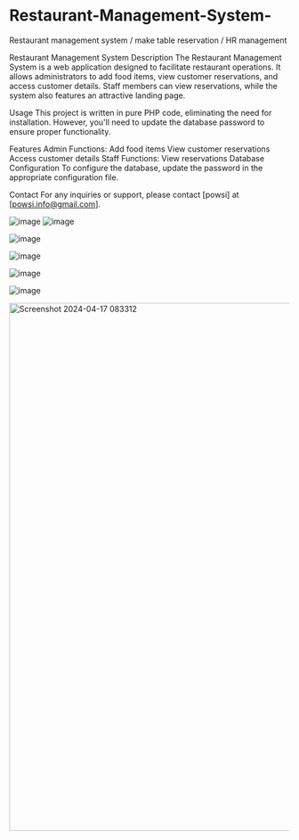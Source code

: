 # Restaurant-Management-System-
Restaurant management system / make table reservation / HR management

Restaurant Management System
Description
The Restaurant Management System is a web application designed to facilitate restaurant operations. It allows administrators to add food items, view customer reservations, and access customer details. Staff members can view reservations, while the system also features an attractive landing page.

Usage
This project is written in pure PHP code, eliminating the need for installation. However, you'll need to update the database password to ensure proper functionality.

Features
Admin Functions:
Add food items
View customer reservations
Access customer details
Staff Functions:
View reservations
Database Configuration
To configure the database, update the password in the appropriate configuration file.

Contact
For any inquiries or support, please contact [powsi] at [powsi.info@gmail.com].

![image](https://github.com/Powsishan/Restaurant-Management-System-/assets/138444583/c084daa1-bf9a-43bb-af0b-ff27aeb23709)
![image](https://github.com/Powsishan/Restaurant-Management-System-/assets/138444583/765373c3-2510-45c2-8f8a-7090f5932c12)

![image](https://github.com/Powsishan/Restaurant-Management-System-/assets/138444583/587a89ee-8370-4412-a036-01ecf5e5069c)

![image](https://github.com/Powsishan/Restaurant-Management-System-/assets/138444583/bf3beeaf-e212-4861-ac63-7c55742cb7ff)


![image](https://github.com/Powsishan/Restaurant-Management-System-/assets/138444583/ef1b10fa-8374-49e7-959b-368bb27c25a8)

![image](https://github.com/Powsishan/Restaurant-Management-System-/assets/138444583/18285ba3-a122-4020-ab67-ab4f03041b77)

<img width="947" alt="Screenshot 2024-04-17 083312" src="https://github.com/Powsishan/Restaurant-Management-System-/assets/138444583/1f5b0977-ff99-47f4-9678-01444935f3f1">

